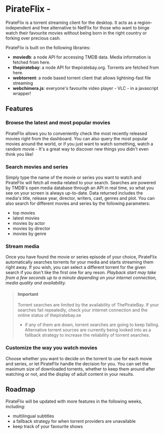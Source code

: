 # PirateFlix - 

PirateFlix is a torrent streaming client for the desktop. It acts as a region-independent and free alternative to NetFlix for those who want to binge watch their favourite movies without being born in the right country or forking over precious cash.

PirateFlix is built on the following libraries:
- **moviedb**: a node API for accessing TMDB data. Media information is fetched from here.
- **thepiratebay**: a node API for thepiratebay.org. Torrents are fetched from here.
- **webtorrent**: a node based torrent client that allows lightning-fast file streaming
- **webchimera.js**: everyone's favourite video player - VLC - in a javascript wrapper!

## Features

### Browse the latest and most popular movies

PirateFlix allows you to conveniently check the most recently released movies right from the dashboard. You can also query the most popular movies around the world, or if you just want to watch something, watch a random movie - It's a great way to discover new things you didn't even think you like!

### Search movies and series

Simply type the name of the movie or series you want to watch and PirateFlix will fetch all media related to your search. Searches are powered by TMDB's open media database through an API in real time, so what you see on your screen is always up-to-date. Data returned includes the media's title, release year, director, writers, cast, genres and plot. You can also search for different movies and series by the following parameters:

- top movies
- latest movies
- movies by actor
- movies by director
- movies by genre

### Stream media

Once you have found the movie or series episode of your choice, PirateFlix automatically searches torrents for your media and starts streaming them right away. If you wish, you can select a different torrent for the given search if you don't like the first one for any reson. *Playback start may take from a few seconds up to a minute depending on your internet connection, media quality and availability.*

> #### Important
> Torrent searches are limited by the availability of ThePirateBay. If your searches fail repeatedly, check your internet connection and the online status of thepiratebay.se 
> - if any of them are down, torrent searches are going to keep failing. Alternative torrent sources are currently being looked into as a fallback strategy to increase the reliability
> of torrent searches.

### Customize the way you watch movies

Choose whether you want to decide on the torrent to use for each movie and series, or let PirateFlix handle the decision for you. You can set the maximum size of downloaded torrents, whether to keep them around after watching or not, and the display of adult content in your results.

## Roadmap

PirateFlix will be updated with more features in the following weeks, including:

- multilingual subtitles
- a fallback strategy for when torrent providers are unavailable
- keep track of your favourite shows